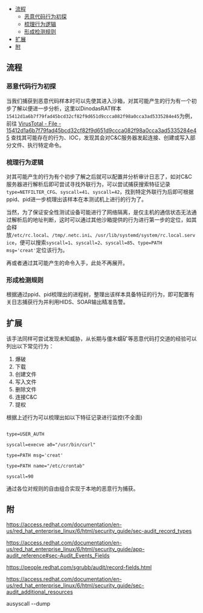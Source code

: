 
- [流程](#%E6%B5%81%E7%A8%8B)
	- [恶意代码行为初探](#%E6%81%B6%E6%84%8F%E4%BB%A3%E7%A0%81%E8%A1%8C%E4%B8%BA%E5%88%9D%E6%8E%A2)
	- [梳理行为逻辑](#%E6%A2%B3%E7%90%86%E8%A1%8C%E4%B8%BA%E9%80%BB%E8%BE%91)
	- [形成检测规则](#%E5%BD%A2%E6%88%90%E6%A3%80%E6%B5%8B%E8%A7%84%E5%88%99)
- [扩展](#%E6%89%A9%E5%B1%95)
- [附](#%E9%99%84)

## 流程

### 恶意代码行为初探

当我们捕获到恶意代码样本时可以先使其进入沙箱，对其可能产生的行为有一个初步了解以便进一步分析，这里以DinodasRAT样本`15412d1a6b7f79fad45bcd32cf82f9d651d9ccca082f98a0cca3ad5335284e45`为例，前往 [VirusTotal - File - 15412d1a6b7f79fad45bcd32cf82f9d651d9ccca082f98a0cca3ad5335284e45](https://www.virustotal.com/gui/file/15412d1a6b7f79fad45bcd32cf82f9d651d9ccca082f98a0cca3ad5335284e45/behavior) 查找其可能存在的行为、IOC，发现其会对C&C服务器发起连接、创建或写入部分文件、执行特定命令。

### 梳理行为逻辑

对其可能产生的行为有个初步了解之后就可以配置并分析审计日志了，如对C&C服务器进行解析后即可尝试寻找外联行为，可以尝试捕获搜索特征记录`type=NETFILTER_CFG`、`syscall=41`、`syscall=42`，找到特定外联行为后即可根据ppid、pid进一步梳理出该样本在本测试机上进行的行为了。

当然，为了保证安全性测试设备可能进行了网络隔离，是仅主机的通信状态无法通过解析后的地址判断，这时可以通过其他沙箱提供的行为进行第一步的定位，如其会释放`/etc/rc.local`、`/tmp/.netc.ini`、`/usr/lib/systemd/system/rc.local.service`，便可以搜索`syscall=1`、`syscall=2`、`syscall=85`、`type=PATH msg='creat'`定位该行为。

再或者通过其可能产生的命令入手，此处不再展开。

### 形成检测规则

根据通过ppid、pid梳理出的进程树，整理出该样本具备特征的行为，即可配置有关日志捕获行为并利用HIDS、SOAR输出精准告警。

## 扩展

该手法同样可尝试发现未知威胁，从长期与僵木蠕矿等恶意代码打交道的经验可以列出以下常见行为：

1. 爆破
2. 下载
3. 创建文件
4. 写入文件
5. 删除文件
6. 连接C&C
7. 提权

根据上述行为可以梳理出如以下特征记录进行监控(不全面)

```

type=USER_AUTH

syscall=execve a0="/usr/bin/curl"

type=PATH msg='creat'

type=PATH name="/etc/crontab"

syscall=90

```

通过各位对规则的自由组合实现于本地的恶意行为捕获。

## 附

https://access.redhat.com/documentation/en-us/red_hat_enterprise_linux/6/html/security_guide/sec-audit_record_types

https://access.redhat.com/documentation/en-us/red_hat_enterprise_linux/6/html/security_guide/app-audit_reference#sec-Audit_Events_Fields

https://people.redhat.com/sgrubb/audit/record-fields.html

https://access.redhat.com/documentation/en-us/red_hat_enterprise_linux/6/html/security_guide/sec-audit_additional_resources

ausyscall --dump
